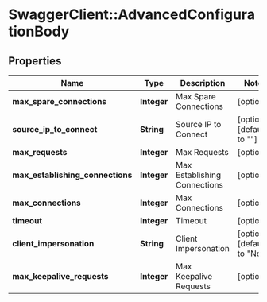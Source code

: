 # SwaggerClient::AdvancedConfigurationBody

## Properties
Name | Type | Description | Notes
------------ | ------------- | ------------- | -------------
**max_spare_connections** | **Integer** | Max Spare Connections | [optional] 
**source_ip_to_connect** | **String** | Source IP to Connect | [optional] [default to &quot;&quot;]
**max_requests** | **Integer** | Max Requests | [optional] 
**max_establishing_connections** | **Integer** | Max Establishing Connections | [optional] 
**max_connections** | **Integer** | Max Connections | [optional] 
**timeout** | **Integer** | Timeout | [optional] 
**client_impersonation** | **String** | Client Impersonation | [optional] [default to &quot;No&quot;]
**max_keepalive_requests** | **Integer** | Max Keepalive Requests | [optional] 


